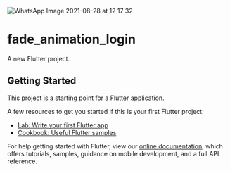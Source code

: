 ![WhatsApp Image 2021-08-28 at 12 17 32](https://user-images.githubusercontent.com/27766375/131220916-a769e7b5-6ef1-4337-a20c-7572ea358cc6.jpeg)
# fade_animation_login

A new Flutter project.

## Getting Started

This project is a starting point for a Flutter application.

A few resources to get you started if this is your first Flutter project:

- [Lab: Write your first Flutter app](https://flutter.dev/docs/get-started/codelab)
- [Cookbook: Useful Flutter samples](https://flutter.dev/docs/cookbook)

For help getting started with Flutter, view our
[online documentation](https://flutter.dev/docs), which offers tutorials,
samples, guidance on mobile development, and a full API reference.
